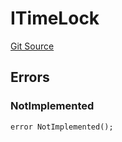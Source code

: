 # ITimeLock
[Git Source](https://github.com/ArrakisFinance/arrakis-modular/blob/9091a6ee814f061039fd7b968feddb93bbdf1110/src/interfaces/ITimeLock.sol)


## Errors
### NotImplemented

```solidity
error NotImplemented();
```

